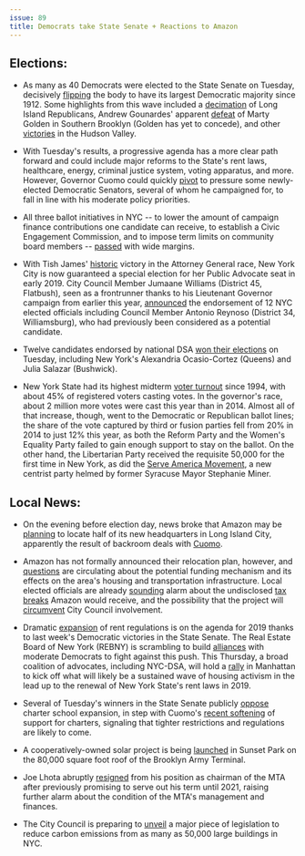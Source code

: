 ```yaml
---
issue: 89
title: Democrats take State Senate + Reactions to Amazon
---
```


## Elections:

-   As many as 40 Democrats were elected to the State Senate on Tuesday, decisively [flipping](http://gothamist.com/2018/11/07/democrats_new_york_albany.php) the body to have its largest Democratic majority since 1912. Some highlights from this wave included a [decimation](https://www.cityandstateny.com/articles/politics/campaigns-elections/democrats-won-in-long-island.html) of Long Island Republicans, Andrew Gounardes' apparent [defeat](https://www.brooklynpaper.com/stories/41/45/all-gounardes-golden-results-2018-11-09-bk.html) of Marty Golden in Southern Brooklyn (Golden has yet to concede), and other [victories](https://www.recordonline.com/news/20181107/volunteer-armies-help-skoufis-metzger-to-senate-wins) in the Hudson Valley.

-   With Tuesday's results, a progressive agenda has a more clear path forward and could include major reforms to the State's rent laws, healthcare, energy, criminal justice system, voting apparatus, and more. However, Governor Cuomo could quickly [pivot](http://gothamist.com/2018/11/09/ny_albany_senate_cuomo.php) to pressure some newly-elected Democratic Senators, several of whom he campaigned for, to fall in line with his moderate policy priorities.

-   All three ballot initiatives in NYC -- to lower the amount of campaign finance contributions one candidate can receive, to establish a Civic Engagement Commission, and to impose term limits on community board members -- [passed](https://ny.curbed.com/2018/11/7/18071574/election-2018-new-york-results-ballot-proposals) with wide margins.

-   With Tish James' [historic](https://www.nytimes.com/2018/11/06/nyregion/letitia-james-wins-ny-ag.html) victory in the Attorney General race, New York City is now guaranteed a special election for her Public Advocate seat in early 2019. City Council Member Jumaane Williams (District 45, Flatbush), seen as a frontrunner thanks to his Lieutenant Governor campaign from earlier this year, [announced](https://www.kingscountypolitics.com/cm-williams-rolls-out-public-advocate-endorsements/) the endorsement of 12 NYC elected officials including Council Member Antonio Reynoso (District 34, Williamsburg), who had previously been considered as a potential candidate.

-   Twelve candidates endorsed by national DSA [won their elections](https://www.dsausa.org/statements/npc-statement-on-2018-elections/) on Tuesday, including New York's Alexandria Ocasio-Cortez (Queens) and Julia Salazar (Bushwick).

-   New York State had its highest midterm [voter turnout](http://www.gothamgazette.com/state/8056-voter-turnout-booms-in-new-york) since 1994, with about 45% of registered voters casting votes. In the governor's race, about 2 million more votes were cast this year than in 2014. Almost all of that increase, though, went to the Democratic or Republican ballot lines; the share of the vote captured by third or fusion parties fell from 20% in 2014 to just 12% this year, as both the Reform Party and the Women's Equality Party failed to gain enough support to stay on the ballot. On the other hand, the Libertarian Party received the requisite 50,000 for the first time in New York, as did the [Serve America Movement](https://www.syracuse.com/politics/index.ssf/2018/11/stephanie_miner_syracuse_new_york_governor_election_2018.html), a new centrist party helmed by former Syracuse Mayor Stephanie Miner.

## Local News:

-   On the evening before election day, news broke that Amazon may be [planning](https://www.vox.com/the-goods/2018/11/5/18066814/amazon-hq2-locations-selected) to locate half of its new headquarters in Long Island City, apparently the result of backroom deals with [Cuomo](https://www.crainsnewyork.com/real-estate/cuomo-likely-steer-amazon-project-around-city-council).

-   Amazon has not formally announced their relocation plan, however, and [questions](http://gothamist.com/2018/11/08/amazon_lic_questions.php) are circulating about the potential funding mechanism and its effects on the area's housing and transportation infrastructure. Local elected officials are already [sounding](https://www.nytimes.com/2018/11/09/opinion/amazon-new-york-business.html) alarm about the undisclosed [tax breaks](https://therealdeal.com/2018/11/09/this-tax-break-could-be-worth-up-to-nearly-1b-for-amazon/) Amazon would receive, and the possibility that the project will [circumvent](https://ny.curbed.com/2018/11/9/18080420/amazon-hq2-long-island-city-rezoning-andrew-cuomo) City Council involvement.

-   Dramatic [expansion](https://www.amny.com/real-estate/rent-regulations-ny-1.23056883) of rent regulations is on the agenda for 2019 thanks to last week's Democratic victories in the State Senate. The Real Estate Board of New York (REBNY) is scrambling to build [alliances](https://www.politico.com/states/new-york/city-hall/story/2018/11/07/democrats-control-of-state-senate-could-mean-overhaul-of-rent-regulations-685608) with moderate Democrats to fight against this push. This Thursday, a broad coalition of advocates, including NYC-DSA, will hold a [rally](https://www.facebook.com/events/1199742423514226/) in Manhattan to kick off what will likely be a sustained wave of housing activism in the lead up to the renewal of New York State's rent laws in 2019.

-   Several of Tuesday's winners in the State Senate publicly [oppose](https://www.nytimes.com/2018/11/09/nyregion/nyc-charter-schools.html) charter school expansion, in step with Cuomo's [recent softening](https://www.politico.com/states/new-york/albany/story/2017/08/07/how-new-york-stopped-being-the-nations-education-reform-capital-113548) of support for charters, signaling that tighter restrictions and regulations are likely to come.

-   A cooperatively-owned solar project is being [launched](https://www.fastcompany.com/90264043/this-co-op-solar-project-will-be-owned-by-the-community-members-it-benefits) in Sunset Park on the 80,000 square foot roof of the Brooklyn Army Terminal.

-   Joe Lhota abruptly [resigned](https://www.nytimes.com/2018/11/09/nyregion/joe-lhota-resigns-mta.html) from his position as chairman of the MTA after previously promising to serve out his term until 2021, raising further alarm about the condition of the MTA's management and finances.

-   The City Council is preparing to [unveil](https://commercialobserver.com/2018/11/how-a-controversial-piece-of-legislation-aims-to-make-nycs-big-buildings-greener/) a major piece of legislation to reduce carbon emissions from as many as 50,000 large buildings in NYC.
